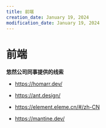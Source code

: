```yaml
---
title: 前端
creation_date: January 19, 2024
modification_date: January 19, 2024
---
```



# 前端

**悠然公司同事提供的线索**

* https://homarr.dev/

* https://ant.design/

* https://element.eleme.cn/#/zh-CN

* https://mantine.dev/

